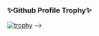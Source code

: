 
### ✨Github Profile Trophy✨
[![trophy](https://github-profile-trophy.vercel.app/?username=Haru38&no-bg=true)](https://github.com/Haru38/github-profile-trophy) -->


